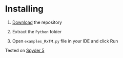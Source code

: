 # Installing

1. [Download](https://github.com/richter-x/TimeMachine/archive/refs/heads/main.zip) the repository

2. Extract the `Python` folder 

3. Open `examples_RxTM.py`  file in your IDE and click Run

Tested on [Spyder 5](https://www.spyder-ide.org/)
